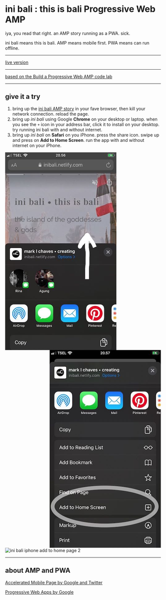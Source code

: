 # ini bali : this is bali Progressive Web AMP

iya, you read that right. an AMP story running as a PWA. sick.

ini bali means this is bali. AMP means mobile first. PWA means can run offline.

---

[live version](https://inibali.netlify.com/)

---

[based on the Build a Progressive Web AMP code lab](https://codelabs.developers.google.com/codelabs/amp-pwa-workbox/#0)

---

## give it a try

1. bring up the [ini bali AMP story](https://inibali.netlify.com/)
 in your fave browser, then kill your network connection. reload the page.
2. bring up _ini bali_ using Google **Chrome** on your desktop or laptop. when you see the `+` icon in your address bar, click it to install on your desktop. try running ini bali with and without internet.
3. bring up _ini bali_ on **Safari** on you iPhone. press the share icon. swipe up and press on **Add to Home Screen**. run the app with and without internet on your iPhone.

<img alt="ini bali iphone add to home page 1" title="ini bali iphone add to home page 1" src="screen-grabs/inibali-safari-ios-1.jpg" align="left"><img alt="ini bali iphone add to home page 2" title="ini bali iphone add to home page 2" src="screen-grabs/inibali-safari-ios-2.jpg" align="right">

<img alt="ini bali iphone add to home page 2" title="ini bali iphone add to home page 2" src="https://via.placeholder.com/1" align="none">

---

## about AMP and PWA

[Accelerated Mobile Page by Google and Twitter](https://amp.dev/)

[Progressive Web Apps by Google](https://developers.google.com/web/progressive-web-apps)
